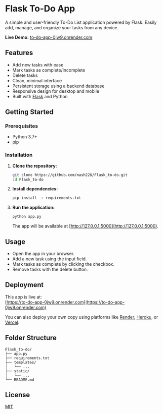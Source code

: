 # Flask To-Do App

A simple and user-friendly To-Do List application powered by Flask. Easily add, manage, and organize your tasks from any device.

**Live Demo:** [to-do-app-0jw9.onrender.com](https://to-do-app-0jw9.onrender.com)

## Features

- Add new tasks with ease
- Mark tasks as complete/incomplete
- Delete tasks
- Clean, minimal interface
- Persistent storage using a backend database
- Responsive design for desktop and mobile
- Built with [Flask](https://flask.palletsprojects.com/) and Python

## Getting Started

### Prerequisites

- Python 3.7+
- pip

### Installation

1. **Clone the repository:**
   ```bash
   git clone https://github.com/nash226/Flask_to-do.git
   cd Flask_to-do
   ```

2. **Install dependencies:**
   ```bash
   pip install -r requirements.txt
   ```

3. **Run the application:**
   ```bash
   python app.py
   ```
   The app will be available at [http://127.0.0.1:5000](http://127.0.0.1:5000).

## Usage

- Open the app in your browser.
- Add a new task using the input field.
- Mark tasks as complete by clicking the checkbox.
- Remove tasks with the delete button.

## Deployment

This app is live at:  
[https://to-do-app-0jw9.onrender.com](https://to-do-app-0jw9.onrender.com)

You can also deploy your own copy using platforms like [Render](https://render.com), [Heroku](https://heroku.com), or [Vercel](https://vercel.com).

## Folder Structure

```
Flask_to-do/
├── app.py
├── requirements.txt
├── templates/
│   └── ...
├── static/
│   └── ...
└── README.md
```
## License

[MIT](LICENSE)
